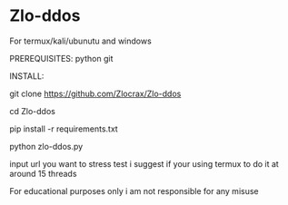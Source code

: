 # Zlo-ddos           
For termux/kali/ubunutu and windows 

PREREQUISITES:
python 
git

INSTALL:

git clone https://github.com/Zlocrax/Zlo-ddos

cd Zlo-ddos

pip install -r requirements.txt 

python zlo-ddos.py 

input url you want to stress test i suggest if your using termux to do it at around 15 threads

For educational purposes only i am not responsible for any misuse
